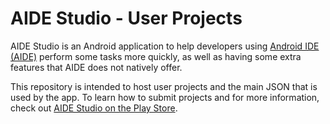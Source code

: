 # AIDE Studio - User Projects

AIDE Studio is an Android application to help developers using [Android IDE (AIDE)](https://play.google.com/store/apps/details?id=com.aide.ui) perform some tasks more quickly, as well as having some extra features that AIDE does not natively offer.

This repository is intended to host user projects and the main JSON that is used by the app. To learn how to submit projects and for more information, check out [AIDE Studio on the Play Store](https://play.google.com/store/apps/details?id=com.kproject.aidestudio).
